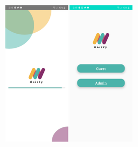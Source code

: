 


<img src="https://github.com/pasinduj97/Sliit-Mad/blob/master/Screen%20Shots/Screenshot_20201206-141938_MadProject.jpg" alt="drawing" width="200"/>
<img src="https://github.com/pasinduj97/Sliit-Mad/blob/master/Screen%20Shots/Screenshot_20201206-141953_MadProject.jpg" alt="drawing" width="200"/>
